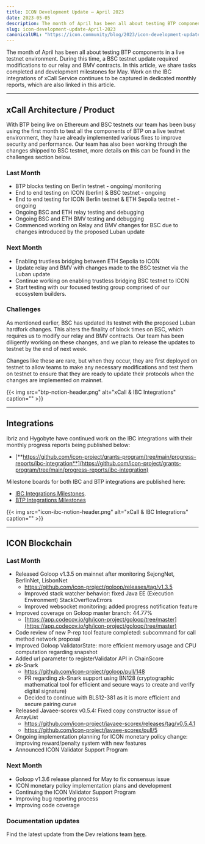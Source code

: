 ```yaml
---
title: ICON Development Update – April 2023
date: 2023-05-05
description: The month of April has been all about testing BTP components in a live testnet environment. During this time, a BSC testnet update required modifications to our relay and BMV contracts. In this article, we share tasks completed and development milestones for May.
slug: icon-development-update-April-2023
canonicalURL: "https://icon.community/blog/2023/icon-development-update-april-2023/"
---
```


The month of April has been all about testing BTP components in a live testnet environment. During this time, a BSC testnet update required modifications to our relay and BMV contracts. In this article, we share tasks completed and development milestones for May. Work on the IBC integrations of xCall Service continues to be captured in dedicated monthly reports, which are also linked in this article.

------

## xCall Architecture / Product

With BTP being live on Ethereum and BSC testnets our team has been busy using the first month to test all the components of BTP on a live testnet environment, they have already implemented various fixes to improve security and performance. Our team has also been working through the changes shipped to BSC testnet, more details on this can be found in the challenges section below.

### Last Month

- BTP blocks testing on Berlin testnet - ongoing/ monitoring
- End to end testing on ICON (berlin) & BSC testnet - ongoing
- End to end testing for ICON Berlin testnet & ETH Sepolia testnet - ongoing
- Ongoing BSC and ETH relay testing and debugging
- Ongoing BSC and ETH BMV testing and debugging
- Commenced working on Relay and BMV changes for BSC due to changes introduced by the proposed Luban update

### Next Month

- Enabling trustless bridging between ETH Sepolia to ICON
- Update relay and BMV with changes made to the BSC testnet via the Luban update
- Continue working on enabling trustless bridging BSC testnet to ICON
- Start testing with our focused testing group comprised of our ecosystem builders.

### Challenges

As mentioned earlier, BSC has updated its testnet with the proposed Luban hardfork changes. This alters the finality of block times on BSC, which requires us to modify our relay and BMV contracts. Our team has been diligently working on these changes, and we plan to release the updates to testnet by the end of next week.

Changes like these are rare, but when they occur, they are first deployed on testnet to allow teams to make any necessary modifications and test them on testnet to ensure that they are ready to update their protocols when the changes are implemented on mainnet.

{{< img src="btp-notion-header.png" alt="xCall & IBC Integrations" caption="" >}}

------

## Integrations

Ibriz and Hygobyte have continued work on the IBC integrations with their monthly progress reports being published below:

- [**https://github.com/icon-project/grants-program/tree/main/progress-reports/ibc-integration**](https://github.com/icon-project/grants-program/tree/main/progress-reports/ibc-integration)

Milestone boards for both IBC and BTP integrations are published here:

- [IBC Integrations Milestones](https://www.notion.so/IBC-Integrations-Milestones-66221606c1464911be07c4ae73813578).
- [BTP Integrations Milestones](https://www.notion.so/BTP-Milestones-78dbe0023a0144ba9c53db9558ac7cf5)

{{< img src="icon-ibc-notion-header.png" alt="xCall & IBC Integrations" caption="" >}}

------

## ICON Blockchain

### Last Month

- Released Goloop v1.3.5 on mainnet after monitoring SejongNet, BerlinNet, LisbonNet
    - https://github.com/icon-project/goloop/releases/tag/v1.3.5
    - Improved stack watcher behavior: fixed Java EE (Execution Environment) StackOverflowErrors
    - Improved websocket monitoring: added progress notification feature
- Improved coverage on Goloop master branch: 44.77%
    - [https://app.codecov.io/gh/icon-project/goloop/tree/master](https://app.codecov.io/gh/icon-project/goloop/tree/master)
- Code review of new P-rep tool feature completed: subcommand for call method network proposal
- Improved Goloop ValidatorState: more efficient memory usage and CPU computation regarding snapshot
- Added url parameter to registerValidator API in ChainScore
- zk-Snark
    - https://github.com/icon-project/goloop/pull/148
    - PR regarding zk-Snark support using BN128 (cryptographic mathematical tool for efficient and secure ways to create and verify digital signature)
    - Decided to continue with BLS12-381 as it is more efficient and secure pairing curve
- Released Javaee-scorex v0.5.4: Fixed copy constructor issue of ArrayList
    - https://github.com/icon-project/javaee-scorex/releases/tag/v0.5.4.1
    - https://github.com/icon-project/javaee-scorex/pull/5
- Ongoing implementation planning for ICON monetary policy change: improving reward/penalty system with new features
- Announced ICON Validator Support Program

### Next Month

- Goloop v1.3.6 release planned for May to fix consensus issue
- ICON monetary policy implementation plans and development
- Continuing the ICON Validator Support Program
- Improving bug reporting process
- Improving code coverage

### Documentation updates

Find the latest update from the Dev relations team [here](https://github.com/icon-project/grants-program/blob/main/progress-reports/developer-relations/developer-relations-support-progress-report-mar-2023.md).